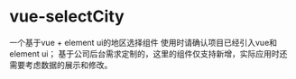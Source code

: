 # vue-selectCity
一个基于vue + element ui的地区选择组件
使用时请确认项目已经引入vue和element ui；
基于公司后台需求定制的，这里的组件仅支持新增，实际应用时还需要考虑数据的展示和修改。
